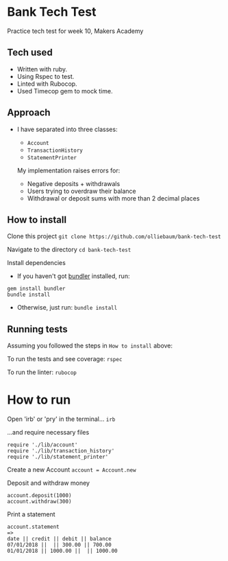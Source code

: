 # Bank Tech Test

Practice tech test for week 10, Makers Academy

## Tech used
- Written with ruby.
- Using Rspec to test.
- Linted with Rubocop.
- Used Timecop gem to mock time.

## Approach
- I have separated into three classes:
  - `Account`
  - `TransactionHistory`
  - `StatementPrinter`

  My implementation raises errors for:
  - Negative deposits + withdrawals
  - Users trying to overdraw their balance
  - Withdrawal or deposit sums with more than 2 decimal places

## How to install
Clone this project
`git clone https://github.com/olliebaum/bank-tech-test`

Navigate to the directory
`cd bank-tech-test`

Install dependencies
- If you haven't got [bundler](bundler.io) installed, run:
```
gem install bundler
bundle install
```
- Otherwise, just run:
`bundle install`

## Running tests
Assuming you followed the steps in `How to install` above:

To run the tests and see coverage:
`rspec`

To run the linter:
`rubocop`

# How to run
Open 'irb' or 'pry' in the terminal...
`irb`

...and require necessary files
```
require './lib/account'
require './lib/transaction_history'
require './lib/statement_printer'
```

Create a new Account
`account = Account.new`

Deposit and withdraw money
```
account.deposit(1000)
account.withdraw(300)
```

Print a statement
```
account.statement
=>
date || credit || debit || balance
07/01/2018 ||  || 300.00 || 700.00
01/01/2018 || 1000.00 ||  || 1000.00
```
